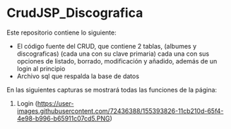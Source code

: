 # CrudJSP_Discografica
  Este repositorio contiene lo siguiente:
  - El código fuente del CRUD, que contiene 2 tablas, (albumes y discograficas) (cada una con su clave primaria) cada una con sus opciones de listado, borrado, modificación y añadido, además de un login al principio
  - Archivo sql que respalda la base de datos

En las siguientes capturas se mostrará todas las funciones de la página:

1. Login
(https://user-images.githubusercontent.com/72436388/155393826-11cb210d-65f4-4e98-b996-b65911c07cd5.PNG)
